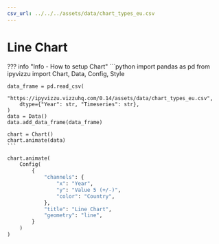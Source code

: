 ```yaml
---
csv_url: ../../../assets/data/chart_types_eu.csv
---
```


# Line Chart

<div id="example_01"></div>

??? info "Info - How to setup Chart"
    ```python
    import pandas as pd
    from ipyvizzu import Chart, Data, Config, Style

    data_frame = pd.read_csv(
        "https://ipyvizzu.vizzuhq.com/0.14/assets/data/chart_types_eu.csv",
        dtype={"Year": str, "Timeseries": str},
    )
    data = Data()
    data.add_data_frame(data_frame)

    chart = Chart()
    chart.animate(data)
    ```

```python
chart.animate(
    Config(
        {
            "channels": {
                "x": "Year",
                "y": "Value 5 (+/-)",
                "color": "Country",
            },
            "title": "Line Chart",
            "geometry": "line",
        }
    )
)
```

<script src="./line_negative_2dis_1con.js"></script>
